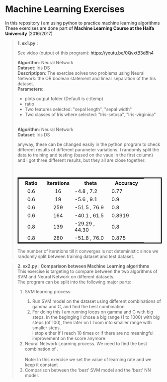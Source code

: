 <h1>Machine Learning Exercises</h1>
<p>In this repository i am using python to practice machine learning algorithms&nbsp;<br />
These exercises are done part of <b>Machine Learning Course at the Haifa University</b> (2016/2017)</p>

<blockquote>

<p><strong>1. ex1.py</strong>&nbsp;:&nbsp;</p>
  <p>    See video (output of this program):&nbsp;<a href="https://youtu.be/0QvxtB3d8h4">https://youtu.be/0QvxtB3d8h4</a>&nbsp;<br />
  </p>
  <p><strong>Algorithm</strong>: Neural Network&nbsp;<br />
    <strong>Dataset</strong>: Iris DS<br />
    <strong>Descriptipon</strong>: The exercise solves two problems using Neural Network: the OR boolean statement and linear separation of the Iris  dataset.  &nbsp;<br />
    <strong>Parameters</strong>: </p>
  <ul>
    <li>plots output folder (Default is c:/temp)</li>
    <li>ratio</li>
    <li>Two features selected: &quot;sepal length&quot;, &quot;sepal width&quot;</li>
    <li> Two classes of Iris where selected: &quot;Iris-setosa&quot;, &quot;Iris-virginica&quot;</li>
  </ul>
  <p><br />
    <strong>Algorithm</strong>: Neural Network&nbsp;<br />
    <strong>Dataset</strong>: Iris DS<br />
  </p>
  
  <p>anyway, these can be changed easily in the python program to check different results of different parameter variations.
    I randomly split the data to training and testing (based on the vaue in the first column) and i got three different results, but they all are close together:</p>
  <p>&nbsp;</p>
  
  <table bordercolor="#000000">
    <tr>
    <th width="66" bordercolor="#000000">Ratio</th>
    <th width="68" bordercolor="#000000">Iterations</th>
    <th width="103" bordercolor="#000000">theta</th>
    <th width="96" bordercolor="#000000">Accuracy</th>
    </tr>
    <tr>
    <td bordercolor="#000000"><div align="center">0.6</div></td>
    <td bordercolor="#000000"><div align="center">16</div></td>
    <td bordercolor="#000000">-4.8 , 7.2</td>
    <td bordercolor="#000000">0.77</td>
    </tr>
    <tr>
    <td bordercolor="#000000"><div align="center">0.6</div></td>
    <td bordercolor="#000000"><div align="center">19</div></td>
    <td bordercolor="#000000">-5.6 , 9.1</td>
    <td bordercolor="#000000">0.9</td>
    </tr>
    <tr>
    <td bordercolor="#000000"><div align="center">0.6</div></td>
    <td bordercolor="#000000"><div align="center">259</div></td>
    <td bordercolor="#000000">-51.5 , 76.9</td>
    <td bordercolor="#000000">0.8</td>
    </tr>       
    <tr>
    <td bordercolor="#000000"><div align="center">0.6</div></td>
    <td bordercolor="#000000"><div align="center">164</div></td>
    <td bordercolor="#000000">-40.1 , 61.5</td>
    <td bordercolor="#000000">0.8919</td>
    </tr>   
    <tr>
    <td bordercolor="#000000"><div align="center">0.8</div></td>
    <td bordercolor="#000000"><div align="center">139</div></td>
    <td bordercolor="#000000">-29.29 , 44.30</td>
    <td bordercolor="#000000">0.8</td>
    </tr>      
    <tr>
    <td bordercolor="#000000"><div align="center">0.8</div></td>
    <td bordercolor="#000000"><div align="center">280</div></td>
    <td bordercolor="#000000">-51.8 , 76.0</td>
    <td bordercolor="#000000">0.875</td>
    </tr>              
</table>
  

  <p>The number of iterations till it converges is not deteministic since we randomly split between training dataset and test dataset.</p>
  
  </blockquote>
<blockquote>
  <p><strong>2. ex2.py&nbsp;: Comparison between Machine Learning algorithms&nbsp;</strong><br />
    This exercise is targeting to compare between the two algorithms of SVM and Neural Network on different datasets.&nbsp;<br />
    The program can be split into the following major parts:&nbsp;<br />
  </p>
  <ol>
    <li>SVM learning process:</li>
    <ol>
      <li>Run SVM model on the dataset using different combinations of gamma and C, and find the best combination</li>
      <li>For doing this I am running loops on gamma and C with big steps. In the beginging I chose a big range (1 to 1000) with big steps (of 100), then later on I zoom into smaller range with smaller steps.&nbsp;<br />
        I stop either if I reach 10 times or if there are no meaningful improvement on the score anymore</li>
    </ol>
    <li>Neural Network Learning process. We need to find the best combination of .<br />
        <br />
      Note: In this exercise we set the value of learning rate and we keep it constant</li>
    <li>Comparison between the &lsquo;best&rsquo; SVM model and the &lsquo;best&rsquo; NN model.</li>
  </ol>

</blockquote>
